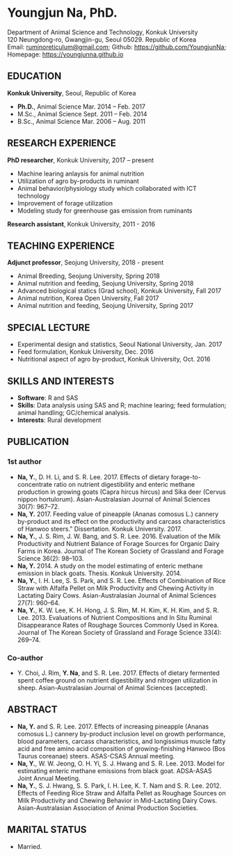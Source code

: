 # Youngjun Na, PhD.   
Department of Animal Science and Technology, Konkuk University  
120 Neungdong-ro, Gwangjin-gu, Seoul 05029. Republic of Korea  
Email: ruminoreticulum@gmail.com; Github: https://github.com/YoungjunNa; Homepage: https://youngjunna.github.io  

## EDUCATION
**Konkuk University**, Seoul, Republic of Korea  
- **Ph.D.**, Animal Science	Mar. 2014 – Feb. 2017  
- M.Sc., Animal Science	Sept. 2011 – Feb. 2014  
- B.Sc., Animal Science	Mar. 2006 – Aug. 2011  
  
## RESEARCH EXPERIENCE  
**PhD researcher**, Konkuk University, 2017 – present  
- Machine learing anlaysis for animal nutrition
- Utilization of agro by-products in ruminant
- Animal behavior/physiology study which collaborated with ICT technology  
- Improvement of forage utilization  
- Modeling study for greenhouse gas emission from ruminants  
  
**Research assistant**, Konkuk University, 2011 - 2016  

## TEACHING EXPERIENCE  
**Adjunct professor**, Seojung University, 2018 - present    
- Animal Breeding, Seojung University, Spring 2018
- Animal nutrition and feeding, Seojung University, Spring 2018
- Advanced biological statics (Grad school), Konkuk University, Fall 2017  
- Animal nutrition, Korea Open University, Fall 2017
- Animal nutrition and feeding, Seojung University, Spring 2017  

## SPECIAL LECTURE
- Experimental design and statistics, Seoul National University, Jan. 2017  
- Feed formulation, Konkuk University, Dec. 2016  
- Nutritional aspect of agro by-product, Konkuk University, Oct. 2016  

## SKILLS AND INTERESTS
- **Software**: R and SAS  
- **Skills**: Data analysis using SAS and R; machine learing; feed formulation; animal handling; GC/chemical analysis.  
- **Interests**: Rural development  

## PUBLICATION  
### 1st author
- **Na, Y.**, D. H. Li, and S. R. Lee. 2017. Effects of dietary forage-to-concentrate ratio on nutrient digestibility and enteric methane production in growing goats (Capra hircus hircus) and Sika deer (Cervus nippon hortulorum). Asian-Australasian Journal of Animal Sciences 30(7): 967–72.  
- **Na, Y.** 2017. Feeding value of pineapple (Ananas comosus L.) cannery by-product and its effect on the productivity and carcass characteristics of Hanwoo steers.” Dissertation. Konkuk University. 2017.  
- **Na, Y.**, J. S. Rim, J. W. Bang, and S. R. Lee. 2016. Evaluation of the Milk Productivity and Nutrient Balance of Forage Sources for Organic Dairy Farms in Korea. Journal of The Korean Society of Grassland and Forage Science 36(2): 98–103.   
- **Na, Y.** 2014. A study on the model estimating of enteric methane emission in black goats. Thesis. Konkuk University. 2014.  
- **Na, Y.**, I. H. Lee, S. S. Park, and S. R. Lee. Effects of Combination of Rice Straw with Alfalfa Pellet on Milk Productivity and Chewing Activity in Lactating Dairy Cows. Asian-Australasian Journal of Animal Sciences 27(7): 960–64.  
- **Na, Y.**, K. W. Lee, K. H. Hong, J. S. Rim, M. H. Kim, K. H. Kim, and S. R. Lee. 2013. Evaluations of Nutrient Compositions and In Situ Ruminal Disappearance Rates of Roughage Sources Commonly Used in Korea. Journal of The Korean Society of Grassland and Forage Science 33(4): 269–74.  

### Co-author
- Y. Choi, J. Rim, **Y. Na**, and S. R. Lee. 2017. Effects of dietary fermented spent coffee ground on nutrient digestibility and nitrogen utilization in sheep. Asian-Australasian Journal of Animal Sciences (accepted).

## ABSTRACT 
- **Na, Y.** and S. R. Lee. 2017. Effects of increasing pineapple (Ananas comosus L.) cannery by-product inclusion level on growth performance, blood parameters, carcass characteristics, and longissimus muscle fatty acid and free amino acid composition of growing-finishing Hanwoo (Bos Taurus coreanae) steers. ASAS-CSAS Annual meeting.   
- **Na, Y.**, W. W. Jeong, O. H. Yi, S. J. Hwang and S. R. Lee. 2013. Model for estimating enteric methane emissions from black goat. ADSA-ASAS Joint Annual Meeting.  
- **Na, Y.**, S. J. Hwang, S. S. Park, I. H. Lee, K. T. Nam and S. R. Lee. 2012. Effects of Feeding Rice Straw and Alfalfa Pellet as Roughage Sources on Milk Productivity and Chewing Behavior in Mid-Lactating Dairy Cows. Asian-Australasian Association of Animal Production Societies.  

## MARITAL STATUS
- Married.  
